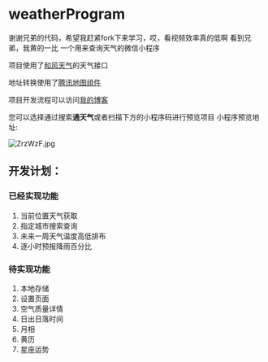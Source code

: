 # weatherProgram
谢谢兄弟的代码，希望我赶紧fork下来学习，哎，看视频效率真的低啊
看到兄弟，我黄的一比
一个用来查询天气的微信小程序

项目使用了[和风天气](https://www.heweather.com/)的天气接口

地址转换使用了[腾讯地图组件](https://lbs.qq.com/qqmap_wx_jssdk/index.html)

项目开发流程可以访问[我的博客](https://powerdong.github.io/myBlog/2019/06/29/%E8%AE%B0%E4%B8%80%E6%AC%A1%E5%B0%8F%E7%A8%8B%E5%BA%8F%E5%BC%80%E5%8F%91/)

您可以选择通过搜索**通天气**或者扫描下方的小程序码进行预览项目
小程序预览地址:

![ZrzWzF.jpg](https://s2.ax1x.com/2019/07/08/ZrzWzF.jpg)

## 开发计划：

### 已经实现功能

1. 当前位置天气获取
1. 指定城市搜索查询
1. 未来一周天气温度高低排布
1. 逐小时预报降雨百分比

### 待实现功能

1. 本地存储
1. 设置页面
1. 空气质量详情
1. 日出日落时间
1. 月相
1. 黄历
1. 星座运势
